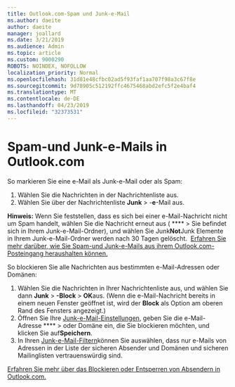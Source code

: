 ```yaml
---
title: Outlook.com-Spam und Junk-e-Mail
ms.author: daeite
author: daeite
manager: joallard
ms.date: 3/21/2019
ms.audience: Admin
ms.topic: article
ms.custom: 9000290
ROBOTS: NOINDEX, NOFOLLOW
localization_priority: Normal
ms.openlocfilehash: 31d81e48cfbc02ad5f93faf1aa707f98a3c67f8e
ms.sourcegitcommit: 9d78905c512192ffc4675468abd2efc5f2e4baf4
ms.translationtype: MT
ms.contentlocale: de-DE
ms.lasthandoff: 04/23/2019
ms.locfileid: "32373531"
---
```

# <a name="spam-and-junk-email-in-outlookcom"></a>Spam-und Junk-e-Mails in Outlook.com

So markieren Sie eine e-Mail als Junk-e-Mail oder als Spam:

1. Wählen Sie die Nachrichten in der Nachrichtenliste aus.
1. Wählen Sie über der Nachrichtenliste **Junk** > -**e**-Mail aus.

**Hinweis:** Wenn Sie feststellen, dass es sich bei einer e-Mail-Nachricht nicht um Spam handelt, wählen Sie die Nachricht erneut aus ( **** > Sie befindet sich in Ihrem Junk-e-Mail-Ordner), und wählen Sie Junk**Not**Junk Elemente in Ihrem Junk-e-Mail-Ordner werden nach 30 Tagen gelöscht.  [Erfahren Sie mehr darüber, wie Sie Spam-und Junk-e-Mails aus ihrem Outlook.com-Posteingang heraushalten können.](https://support.office.com/article/a3ece97b-82f8-4a5e-9ac3-e92fa6427ae4)

So blockieren Sie alle Nachrichten aus bestimmten e-Mail-Adressen oder Domänen:

1. Wählen Sie die Nachrichten in Ihrer Nachrichtenliste aus, und wählen Sie dann **Junk** > **-Block** > **OK**aus. (Wenn die e-Mail-Nachricht bereits in einem neuen Fenster geöffnet ist, wird der **Block** als Option am oberen Rand des Fensters angezeigt.)
1. Öffnen Sie Ihre [Junk-e-Mail-Einstellungen](https://outlook.live.com/mail/options/mail/junkEmail/blockedSendersAndDomainsV2), geben Sie die e-Mail-Adresse **** > oder Domäne ein, die Sie blockieren möchten, und klicken Sie auf**Speichern**.
1. In Ihren [Junk-e-Mail-Filtern](https://outlook.live.com/mail/options/mail/junkEmail/filtersOption)können Sie auswählen, dass nur e-Mails von Adressen in der Liste der sicheren Absender und Domänen und sicheren Mailinglisten vertrauenswürdig sind.

[Erfahren Sie mehr über das Blockieren oder Entsperren von Absendern in Outlook.com.](https://support.office.com/article/afba1c94-77bb-4f50-8b85-057cf52f4d5e)